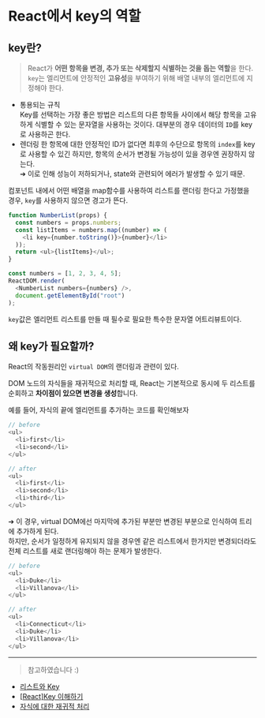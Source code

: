 # React에서 key의 역할

## key란?

> React가 **어떤 항목을 변경, 추가 또는 삭제할지 식별하는 것을 돕는 역할**을 한다. `key`는 엘리먼트에 안정적인 **고유성**을 부여하기 위해 배열 내부의 엘리먼트에 지정해야 한다.

- 통용되는 규칙<br />
  Key를 선택하는 가장 좋은 방법은 리스트의 다른 항목들 사이에서 해당 항목을 고유하게 식별할 수 있는 문자열을 사용하는 것이다. 대부분의 경우 데이터의 `ID`를 key로 사용하곤 한다.
- 렌더링 한 항목에 대한 안정적인 ID가 없다면 최후의 수단으로 항목의 `index`를 key로 사용할 수 있긴 하지만, 항목의 순서가 변경될 가능성이 있을 경우엔 권장하지 않는다.<br />
  ➔ 이로 인해 성능이 저하되거나, state와 관련되어 에러가 발생할 수 있기 때문.

컴포넌트 내에서 어떤 배열을 map함수를 사용하여 리스트를 랜더링 한다고 가정했을 경우, `key`를 사용하지 않으면 경고가 뜬다.

```javascript
function NumberList(props) {
  const numbers = props.numbers;
  const listItems = numbers.map((number) => (
    <li key={number.toString()}>{number}</li>
  ));
  return <ul>{listItems}</ul>;
}

const numbers = [1, 2, 3, 4, 5];
ReactDOM.render(
  <NumberList numbers={numbers} />,
  document.getElementById("root")
);
```

`key`값은 엘리먼트 리스트를 만들 때 필수로 필요한 특수한 문자열 어트리뷰트이다.

## 왜 key가 필요할까?

React의 작동원리인 `virtual DOM`의 랜더링과 관련이 있다.

DOM 노드의 자식들을 재귀적으로 처리할 때, React는 기본적으로 동시에 두 리스트를 순회하고 **차이점이 있으면 변경을 생성**합니다.

예를 들어, 자식의 끝에 엘리먼트를 추가하는 코드를 확인해보자

```javascript
// before
<ul>
  <li>first</li>
  <li>second</li>
</ul>

// after
<ul>
  <li>first</li>
  <li>second</li>
  <li>third</li>
</ul>
```

➔ 이 경우, virtual DOM에선 마지막에 추가된 부분만 변경된 부분으로 인식하여 트리에 추가하게 된다.<br />
하지만, 순서가 일정하게 유지되지 않을 경우엔 같은 리스트에서 한가지만 변경되더라도 전체 리스트를 새로 랜더링해야 하는 문제가 발생한다.

```javascript
// before
<ul>
  <li>Duke</li>
  <li>Villanova</li>
</ul>

// after
<ul>
  <li>Connecticut</li>
  <li>Duke</li>
  <li>Villanova</li>
</ul>
```

---

> 참고하였습니다 :)

- [리스트와 Key](https://ko.reactjs.org/docs/lists-and-keys.html)
- [[React]Key 이해하기](https://developer-talk.tistory.com/102)
- [자식에 대한 재귀적 처리](https://ko.reactjs.org/docs/reconciliation.html#recursing-on-children)
